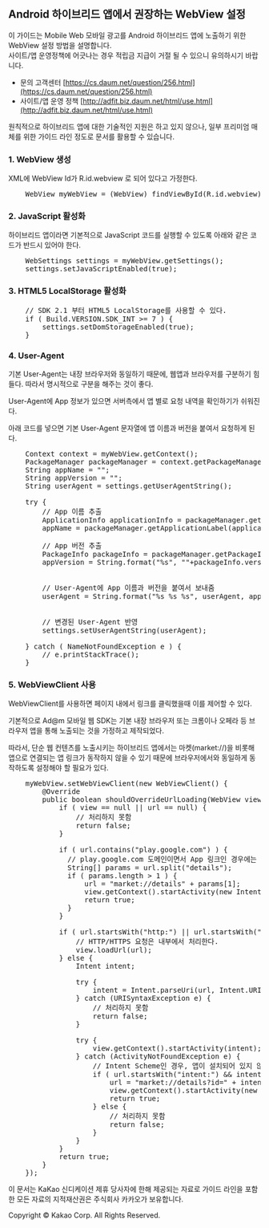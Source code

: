 <link rel="stylesheet" type="text/css" href="http://cdnjs.cloudflare.com/ajax/libs/prettify/r224/prettify.min.css">
<script type="text/javascript" src="http://cdnjs.cloudflare.com/ajax/libs/prettify/r224/prettify.min.js"></script>

## Android 하이브리드 앱에서 권장하는 WebView 설정

이 가이드는 Mobile Web 모바일 광고를 Android 하이브리드 앱에 노출하기 위한 WebView 설정 방법을 설명합니다.
<br />사이트/앱 운영정책에 어긋나는 경우 적립금 지급이 거절 될 수 있으니 유의하시기 바랍니다.

* 문의 고객센터 [https://cs.daum.net/question/256.html](https://cs.daum.net/question/256.html)
* 사이트/앱 운영 정책 [http://adfit.biz.daum.net/html/use.html](http://adfit.biz.daum.net/html/use.html)

원칙적으로 하이브리드 앱에 대한 기술적인 지원은 하고 있지 않으나, 일부 프리미엄 매체를 위한 가이드 라인 정도로 문서를 활용할 수 있습니다.

### 1. WebView 생성
XML에 WebView Id가 R.id.webview 로 되어 있다고 가정한다.

<pre class="prettyprint lang-java">
    WebView myWebView = (WebView) findViewById(R.id.webview);
</pre>

### 2. JavaScript 활성화
하이브리드 앱이라면 기본적으로 JavaScript 코드를 실행할 수 있도록 아래와 같은 코드가 반드시 있어야 한다.

<pre class="prettyprint lang-java">
    WebSettings settings = myWebView.getSettings();
    settings.setJavaScriptEnabled(true);
</pre>

### 3. HTML5 LocalStorage 활성화

<pre class="prettyprint lang-java">
    // SDK 2.1 부터 HTML5 LocalStorage를 사용할 수 있다.
    if ( Build.VERSION.SDK_INT >= 7 ) {
        settings.setDomStorageEnabled(true);
    }
</pre>

### 4. User-Agent
기본 User-Agent는 내장 브라우저와 동일하기 때문에, 웹앱과 브라우저를 구분하기 힘들다. 따라서 명시적으로 구분을 해주는 것이 좋다.

User-Agent에 App 정보가 있으면 서버측에서 앱 별로 요청 내역을 확인하기가 쉬워진다.

아래 코드를 넣으면 기본 User-Agent 문자열에 앱 이름과 버전을 붙여서 요청하게 된다.

<pre class="prettyprint lang-java">
	Context context = myWebView.getContext();
	PackageManager packageManager = context.getPackageManager();
	String appName = "";
	String appVersion = "";
	String userAgent = settings.getUserAgentString();

	try {
		// App 이름 추출
	    ApplicationInfo applicationInfo = packageManager.getApplicationInfo(context.getPackageName(), PackageManager.GET_META_DATA);
	    appName = packageManager.getApplicationLabel(applicationInfo).toString();

	    // App 버전 추출
	    PackageInfo packageInfo = packageManager.getPackageInfo(context.getPackageName(), 0);
	    appVersion = String.format("%s", ""+packageInfo.versionName);


	    // User-Agent에 App 이름과 버전을 붙여서 보내줌
		userAgent = String.format("%s %s %s", userAgent, appName, appVersion);


		// 변경된 User-Agent 반영
		settings.setUserAgentString(userAgent);

	} catch ( NameNotFoundException e ) {
	    // e.printStackTrace();
	}
</pre>

### 5. WebViewClient 사용
WebViewClient를 사용하면 페이지 내에서 링크를 클릭했을때 이를 제어할 수 있다.

기본적으로 Ad@m 모바일 웹 SDK는 기본 내장 브라우저 또는 크롬이나 오페라 등 브라우저 앱을 통해 노출되는 것을 가정하고 제작되었다. 

따라서, 단순 웹 컨텐츠를 노출시키는 하이브리드 앱에서는 마켓(market://)을 비롯해 앱으로 연결되는 앱 링크가 동작하지 않을 수 있기 때문에 브라우저에서와 동일하게 동작하도록 설정해야 할 필요가 있다.

<pre class="prettyprint lang-java">
    myWebView.setWebViewClient(new WebViewClient() {
        @Override
        public boolean shouldOverrideUrlLoading(WebView view, String url) {
            if ( view == null || url == null) {
                // 처리하지 못함
                return false;
            }

            if ( url.contains("play.google.com") ) {
              // play.google.com 도메인이면서 App 링크인 경우에는 market:// 로 변경
              String[] params = url.split("details");
              if ( params.length > 1 ) {
                  url = "market://details" + params[1];
                  view.getContext().startActivity(new Intent(Intent.ACTION_VIEW,Uri.parse(url) ));
                  return true;
              }
            }

            if ( url.startsWith("http:") || url.startsWith("https:") ) {
                // HTTP/HTTPS 요청은 내부에서 처리한다.
                view.loadUrl(url);
            } else {
                Intent intent;

                try {
                    intent = Intent.parseUri(url, Intent.URI_INTENT_SCHEME);
                } catch (URISyntaxException e) {
                    // 처리하지 못함
                    return false;
                }

                try {
                    view.getContext().startActivity(intent);
                } catch (ActivityNotFoundException e) {
                    // Intent Scheme인 경우, 앱이 설치되어 있지 않으면 Market으로 연결
                    if ( url.startsWith("intent:") && intent.getPackage() != null) {
                        url = "market://details?id=" + intent.getPackage();
                        view.getContext().startActivity(new Intent(Intent.ACTION_VIEW,Uri.parse(url) ));
                        return true;
                    } else {
                        // 처리하지 못함
                        return false;
                    }
                }
            }
            return true;
        }
    });</pre>

<script type="text/javascript">prettyPrint();</script>

이 문서는 KaKao 신디케이션 제휴 당사자에 한해 제공되는 자료로 가이드 라인을 포함한 모든 자료의 지적재산권은 주식회사 카카오가 보유합니다.

Copyright © Kakao Corp. All Rights Reserved.